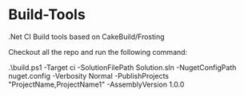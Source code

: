 # Build-Tools
.Net CI Build tools based on CakeBuild/Frosting


Checkout all the repo and run the following command:

.\build.ps1 -Target ci -SolutionFilePath Solution.sln -NugetConfigPath nuget.config -Verbosity Normal -PublishProjects "ProjectName,ProjectName1" -AssemblyVersion 1.0.0
